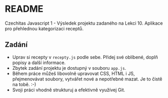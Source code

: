 # README #

Czechitas Javascript 1 - Výsledek projektu zadaného na Lekci 10. Aplikace pro přehlednou kategorizaci receptů.

Zadání
---

- Uprav si recepty v `recepty.js` podle sebe. Přidej své oblíbené, doplň popisy a další informace.
- Zbytek zadání projektu je dostupný v souboru `app.js`.
- Během práce můžeš libovolně upravovat CSS, HTML i JS, přejmenovávat soubory, vytvářet nové a nepotřebné mazat. Je to čistě na tobě. :-)
- Svoji práci vhodně strukturuj a efektivně využívej Git.